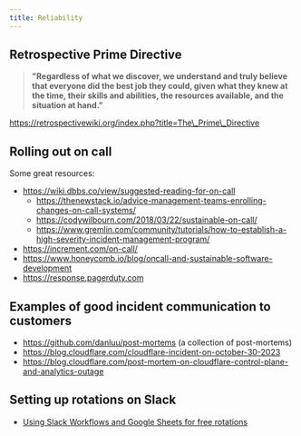 ```yaml
---
title: Reliability
---
```


## Retrospective Prime Directive

> **"Regardless of what we discover, we understand and truly believe that everyone did the best job they could, given what they knew at the time, their skills and abilities, the resources available, and the situation at hand."**

https://retrospectivewiki.org/index.php?title=The\_Prime\_Directive

## Rolling out on call

Some great resources:

* https://wiki.dbbs.co/view/suggested-reading-for-on-call
  * https://thenewstack.io/advice-management-teams-enrolling-changes-on-call-systems/
  * https://codywilbourn.com/2018/03/22/sustainable-on-call/
  * https://www.gremlin.com/community/tutorials/how-to-establish-a-high-severity-incident-management-program/
* https://increment.com/on-call/
* https://www.honeycomb.io/blog/oncall-and-sustainable-software-development
* https://response.pagerduty.com

## Examples of good incident communication to customers

* https://github.com/danluu/post-mortems (a collection of post-mortems)
* https://blog.cloudflare.com/cloudflare-incident-on-october-30-2023
* https://blog.cloudflare.com/post-mortem-on-cloudflare-control-plane-and-analytics-outage

## Setting up rotations on Slack

* [Using Slack Workflows and Google Sheets for free rotations](https://orlevy.medium.com/how-to-set-up-a-round-robin-workflow-in-slack-using-google-sheets-508dbcb3bc1e)
